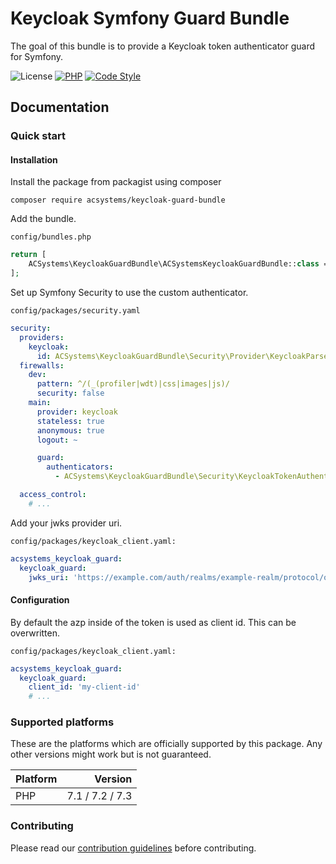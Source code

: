 # Keycloak Symfony Guard Bundle

The goal of this bundle is to provide a Keycloak token authenticator guard for Symfony.

![License](https://img.shields.io/badge/license-MIT-brightgreen)
[![PHP](https://img.shields.io/badge/%3C%2F%3E-PHP%207.1-blue)](https://www.php.net/) 
[![Code Style](https://img.shields.io/badge/code%20style-psr--2-darkgreen)](https://www.php-fig.org/psr/psr-2/)

## Documentation

### Quick start

#### Installation

Install the package from packagist using composer

```console
composer require acsystems/keycloak-guard-bundle
```

Add the bundle.

`config/bundles.php`
```php
return [
    ACSystems\KeycloakGuardBundle\ACSystemsKeycloakGuardBundle::class => ['all' => true]
];
```

Set up Symfony Security to use the custom authenticator.

`config/packages/security.yaml`
```yaml
security:
  providers:
    keycloak:
      id: ACSystems\KeycloakGuardBundle\Security\Provider\KeycloakParsedTokenProvider
  firewalls:
    dev:
      pattern: ^/(_(profiler|wdt)|css|images|js)/
      security: false
    main:
      provider: keycloak
      stateless: true
      anonymous: true
      logout: ~

      guard:
        authenticators:
          - ACSystems\KeycloakGuardBundle\Security\KeycloakTokenAuthenticator

  access_control:
    # ...
```

Add your jwks provider uri.

`config/packages/keycloak_client.yaml:`
```yaml
acsystems_keycloak_guard:
  keycloak_guard:
    jwks_uri: 'https://example.com/auth/realms/example-realm/protocol/openid-connect/certs'
```

#### Configuration

By default the azp inside of the token is used as client id. This can be overwritten.

`config/packages/keycloak_client.yaml:`
```yaml
acsystems_keycloak_guard:
  keycloak_guard:
    client_id: 'my-client-id'
    # ...
```

### Supported platforms

These are the platforms which are officially supported by this package.
Any other versions might work but is not guaranteed.

| Platform | Version |
| --- | ---: |
| PHP | 7.1 / 7.2 / 7.3 |

### Contributing

Please read our [contribution guidelines](./CONTRIBUTING.md) before contributing.

